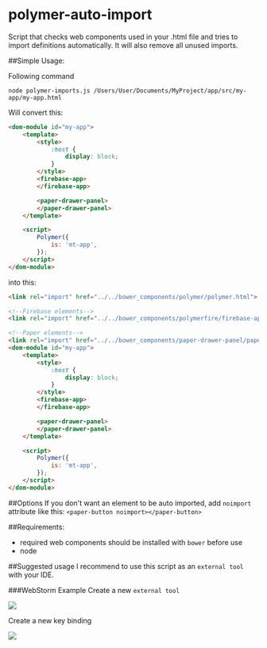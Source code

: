 # polymer-auto-import
Script that checks web components used in your .html file and tries to import definitions automatically. It will also remove all unused imports. 

##Simple Usage:

Following command

``
 node polymer-imports.js /Users/User/Documents/MyProject/app/src/my-app/my-app.html 
``

Will convert this:

```html
<dom-module id="my-app">
    <template>
        <style>
            :host {
                display: block;
            }
        </style>
        <firebase-app>
        </firebase-app>

        <paper-drawer-panel>
        </paper-drawer-panel>
    </template>

    <script>
        Polymer({
            is: 'mt-app',
        });
    </script>
</dom-module>
```

into this:

```html
<link rel="import" href="../../bower_components/polymer/polymer.html">

<!--Firebase elements-->
<link rel="import" href="../../bower_components/polymerfire/firebase-app.html">

<!--Paper elements-->
<link rel="import" href="../../bower_components/paper-drawer-panel/paper-drawer-panel.html">
<dom-module id="my-app">
    <template>
        <style>
            :host {
                display: block;
            }
        </style>
        <firebase-app>
        </firebase-app>

        <paper-drawer-panel>
        </paper-drawer-panel>
    </template>

    <script>
        Polymer({
            is: 'mt-app',
        });
    </script>
</dom-module>
```

##Options
If you don't want an element to be auto imported, add `noimport` attribute like this:  `<paper-button noimport></paper-button>`

##Requirements:
  - required web components should be installed with `bower` before use
  - node

##Suggested usage
I recommend to use this script as an `external tool` with your IDE. 

###WebStorm Example
Create a new `external tool`

<img src="https://s14.postimg.org/uoxekb701/Screen_Shot_2016_10_16_at_16_14_08.png">

Create a new key binding

<img src="https://s10.postimg.org/h6tsa86pl/Screen_Shot_2016_10_16_at_16_14_46.png">

